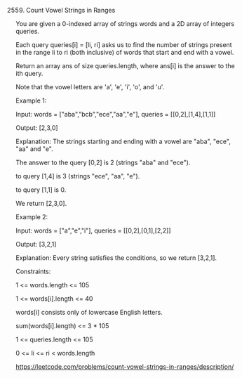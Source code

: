 2559. Count Vowel Strings in Ranges

You are given a 0-indexed array of strings words and a 2D array of integers queries.

Each query queries[i] = [li, ri] asks us to find the number of strings present in the range li to ri (both inclusive) of words that start and end with a vowel.

Return an array ans of size queries.length, where ans[i] is the answer to the ith query.

Note that the vowel letters are 'a', 'e', 'i', 'o', and 'u'.

Example 1:

Input: words = ["aba","bcb","ece","aa","e"], queries = [[0,2],[1,4],[1,1]]

Output: [2,3,0]

Explanation: The strings starting and ending with a vowel are "aba", "ece", "aa" and "e".

The answer to the query [0,2] is 2 (strings "aba" and "ece").

to query [1,4] is 3 (strings "ece", "aa", "e").

to query [1,1] is 0.

We return [2,3,0].

Example 2:

Input: words = ["a","e","i"], queries = [[0,2],[0,1],[2,2]]

Output: [3,2,1]

Explanation: Every string satisfies the conditions, so we return [3,2,1].

Constraints:

1 <= words.length <= 105

1 <= words[i].length <= 40

words[i] consists only of lowercase English letters.

sum(words[i].length) <= 3 * 105

1 <= queries.length <= 105

0 <= li <= ri < words.length

https://leetcode.com/problems/count-vowel-strings-in-ranges/description/